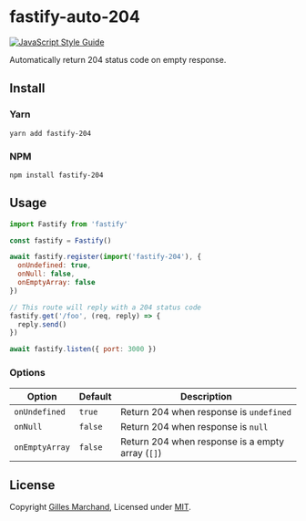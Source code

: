 # fastify-auto-204

[![JavaScript Style Guide](https://img.shields.io/badge/code_style-standard-brightgreen.svg)](https://standardjs.com)

Automatically return 204 status code on empty response.

## Install

### Yarn

```
yarn add fastify-204
```

### NPM

```
npm install fastify-204
```

## Usage

```JavaScript
import Fastify from 'fastify'

const fastify = Fastify()

await fastify.register(import('fastify-204'), {
  onUndefined: true,
  onNull: false,
  onEmptyArray: false
})

// This route will reply with a 204 status code
fastify.get('/foo', (req, reply) => {
  reply.send()
})

await fastify.listen({ port: 3000 })
```

### Options

| Option         | Default | Description                                      |
| -------------- | ------- | ------------------------------------------------ |
| `onUndefined`  | `true`  | Return 204 when response is `undefined`          |
| `onNull`       | `false` | Return 204 when response is `null`               |
| `onEmptyArray` | `false` | Return 204 when response is a empty array (`[]`) |

## License

Copyright [Gilles Marchand](https://github.com/Shiva127), Licensed under [MIT](./LICENSE).

